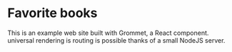# Favorite books

This is an example web site built with Grommet, a React component. universal rendering is routing is possible thanks of a small NodeJS server.
